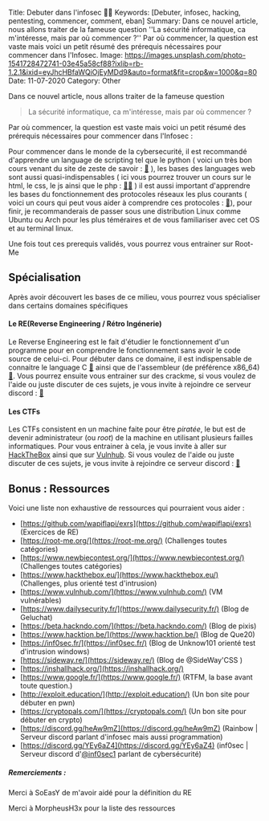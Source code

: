Title: Debuter dans l'infosec 👨‍💻
Keywords: [Debuter, infosec, hacking, pentesting, commencer, comment, eban]
Summary: Dans ce nouvel article, nous allons traiter de la fameuse question ''La sécurité informatique, ca m'intéresse, mais par où commencer ?'' Par où commencer, la question est vaste mais voici un petit résumé des prérequis nécessaires pour commencer dans l'Infosec.
Image: https://images.unsplash.com/photo-1541728472741-03e45a58cf88?ixlib=rb-1.2.1&ixid=eyJhcHBfaWQiOjEyMDd9&auto=format&fit=crop&w=1000&q=80
Date: 11-07-2020
Category: Other

Dans ce nouvel article, nous allons traiter de la fameuse question

> La sécurité informatique, ca m'intéresse, mais par où commencer ?

Par où commencer, la question est vaste mais voici un petit résumé des prérequis nécessaires pour commencer dans l'Infosec :

Pour commencer dans le monde de la cybersecurité, il est recommandé d'apprendre un language de scripting tel que le python ( voici un très bon cours venant du site de zeste de savoir : [🔗](https://zestedesavoir.com/tutoriels/799/apprendre-a-programmer-avec-python-3/) ), les bases des languages web sont aussi quasi-indispensables ( ici vous pourrez trouver un cours sur le html, le css, le js ainsi que le php : [🔗](https://apprendre-html.3wa.fr/courses)[🔗](https://openclassrooms.com/fr/courses/918836-concevez-votre-site-web-avec-php-et-mysql) ) il est aussi important d'apprendre les bases du fonctionnement des protocoles réseaux les plus courants ( voici un cours qui peut vous aider à comprendre ces protocoles : [🔗](https://openclassrooms.com/fr/courses/857447-apprenez-le-fonctionnement-des-reseaux-tcp-ip)), pour finir, je recommanderais de passer sous une distribution Linux comme Ubuntu ou Arch pour les plus téméraires et de vous familiariser avec cet OS et au terminal linux.

Une fois tout ces prerequis validés, vous pourrez vous entrainer sur Root-Me

## Spécialisation

Après avoir découvert les bases de ce milieu, vous pourrez vous spécialiser dans certains domaines spécifiques

#### Le RE(Reverse Engineering / Rétro Ingénerie)

Le Reverse Engineering est le fait d'étudier le fonctionnement d'un programme pour en comprendre le fonctionnement sans avoir le code source de celui-ci.
Pour débuter dans ce domaine, il est indispensable de connaitre le language C  [🔗](https://zestedesavoir.com/tutoriels/755/le-langage-c-1/) ainsi que de l'assembleur (de préférence x86_64) [🔗](https://www.youtube.com/watch?v=yxzUi8MdOAA&list=PLcT0DaY68xGzzmj47WSbb8XaIwWFjVlKz).
Vous pourrez ensuite vous entrainer sur des crackme, si vous voulez de l'aide ou juste discuter de ces sujets, je vous invite à rejoindre ce serveur discord : [🔗](https://discord.gg/uTn648G)

#### Les CTFs

Les CTFs consistent en un machine faite pour être *piratée*, le but est de devenir administrateur (ou *root*) de la machine en utilisant plusieurs failles informatiques. Pour vous entrainer à cela, je vous invite à aller sur [HackTheBox](https://hackthebox.eu) ainsi que sur [Vulnhub](https://vulnhub.com). Si vous voulez de l'aide ou juste discuter de ces sujets, je vous invite à rejoindre ce serveur discord : [🔗](https://discord.gg/Td5njr)

## Bonus : Ressources
Voici une liste non exhaustive de ressources qui pourraient vous aider :

- [https://github.com/wapiflapi/exrs](https://github.com/wapiflapi/exrs) (Exercices de RE)
- [https://root-me.org/](https://root-me.org/) (Challenges toutes catégories)
- [https://www.newbiecontest.org/](https://www.newbiecontest.org/) (Challenges toutes catégories)
- [https://www.hackthebox.eu/](https://www.hackthebox.eu/) (Challenges, plus orienté test d'intrusion)
- [https://www.vulnhub.com/](https://www.vulnhub.com/) (VM vulnérables)
- [https://www.dailysecurity.fr/](https://www.dailysecurity.fr/) (Blog de Geluchat)
- [https://beta.hackndo.com/](https://beta.hackndo.com/) (Blog de pixis)
- [https://www.hacktion.be/](https://www.hacktion.be/) (Blog de Que20)
- [https://inf0sec.fr/](https://inf0sec.fr/) (Blog de Unknow101 orienté test d'intrusion windows)
- [https://sideway.re/](https://sideway.re/) (Blog de @SideWay'CSS )
- [https://inshallhack.org/](https://inshallhack.org/)
- [https://www.google.fr/](https://www.google.fr/) (RTFM, la base avant toute question.)
- [http://exploit.education/](http://exploit.education/) (Un bon site pour débuter en pwn)
- [https://cryptopals.com/](https://cryptopals.com/) (Un bon site pour débuter en crypto)
- [https://discord.gg/heAw9mZ](https://discord.gg/heAw9mZ) (Rainbow | Serveur discord parlant d'infosec mais aussi programmation)
- [https://discord.gg/YEy6aZ4](https://discord.gg/YEy6aZ4) (inf0sec | Serveur discord d'<a href="https://twitter.com/inf0sec1">@inf0sec1</a> parlant de cybersécurité)

##### Remerciements :
Merci à SoEasY de m'avoir aidé pour la définition du RE

Merci à MorpheusH3x pour la liste des ressources
